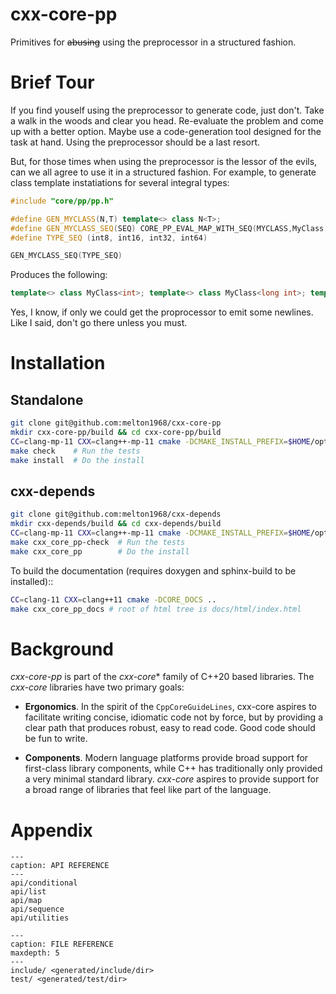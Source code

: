 
# cxx-core-pp

Primitives for ~~abusing~~ using the preprocessor in a structured fashion.

# Brief Tour

If you find youself using the preprocessor to generate code, just
don't. Take a walk in the woods and clear you head. Re-evaluate the
problem and come up with a better option. Maybe use a code-generation
tool designed for the task at hand. Using the preprocessor should be a
last resort.

But, for those times when using the preprocessor is the lessor of the
evils, can we all agree to use it in a structured fashion. For
example, to generate class template instatiations for several integral
types:

```c++
#include "core/pp/pp.h"

#define GEN_MYCLASS(N,T) template<> class N<T>;
#define GEN_MYCLASS_SEQ(SEQ) CORE_PP_EVAL_MAP_WITH_SEQ(MYCLASS,MyClass,SEQ)
#define TYPE_SEQ (int8, int16, int32, int64)

GEN_MYCLASS_SEQ(TYPE_SEQ)
```

Produces the following:

```c++
template<> class MyClass<int>; template<> class MyClass<long int>; template<> class MyClass<unsigned int>;
```

Yes, I know, if only we could get the proprocessor to emit some
newlines. Like I said, don't go there unless you must.

# Installation

## Standalone

```bash
git clone git@github.com:melton1968/cxx-core-pp
mkdir cxx-core-pp/build && cd cxx-core-pp/build
CC=clang-mp-11 CXX=clang++-mp-11 cmake -DCMAKE_INSTALL_PREFIX=$HOME/opt ..
make check    # Run the tests
make install  # Do the install
```

## cxx-depends

```bash
git clone git@github.com:melton1968/cxx-depends
mkdir cxx-depends/build && cd cxx-depends/build
CC=clang-mp-11 CXX=clang++-mp-11 cmake -DCMAKE_INSTALL_PREFIX=$HOME/opt -DCORE_TESTS=ON ..
make cxx_core_pp-check  # Run the tests
make cxx_core_pp        # Do the install
```

To build the documentation (requires doxygen and sphinx-build to be installed)::

```bash
CC=clang-11 CXX=clang++11 cmake -DCORE_DOCS ..
make cxx_core_pp_docs # root of html tree is docs/html/index.html
```

# Background

*cxx-core-pp* is part of the *cxx-core** family of C++20 based
libraries. The *cxx-core* libraries have two primary goals:

- **Ergonomics**. In the spirit of the `CppCoreGuideLines`, cxx-core
  aspires to facilitate writing concise, idiomatic code not by force,
  but by providing a clear path that produces robust, easy to read
  code. Good code should be fun to write.
  
- **Components**. Modern language platforms provide broad support for
  first-class library components, while C++ has traditionally only
  provided a very minimal standard library. *cxx-core* aspires to
  provide support for a broad range of libraries that feel like part
  of the language.

# Appendix

```{toctree}
---
caption: API REFERENCE
---
api/conditional
api/list
api/map
api/sequence
api/utilities
```

```{toctree}
---
caption: FILE REFERENCE
maxdepth: 5
---
include/ <generated/include/dir>
test/ <generated/test/dir>
```
